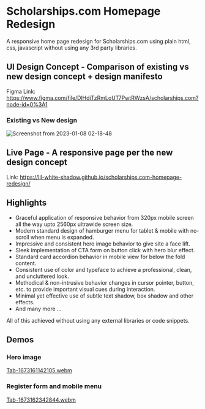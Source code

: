 # Scholarships.com Homepage Redesign
A responsive home page redesign for Scholarships.com using plain html, css, javascript without using any 3rd party libraries.



## UI Design Concept - Comparison of existing vs new design concept + design manifesto
Figma Link: https://www.figma.com/file/DlHdjTzRmLoUT7PwtRWzsA/scholarships.com?node-id=0%3A1


### Existing vs New design
![Screenshot from 2023-01-08 02-18-48](https://user-images.githubusercontent.com/96262157/211186838-d4f1e3ba-0cf1-45b9-84e6-3c3defb9de42.png)


## Live Page - A responsive page per the new design concept
Link: https://lil-white-shadow.github.io/scholarships.com-homepage-redesign/

## Highlights
- Graceful application of responsive behavior from 320px mobile screen all the way upto 2560px ultrawide screen size.
- Modern standard design of hamburger menu for tablet & mobile with no-scroll when menu is expanded.
- Impressive and consistent hero image behavior to give site a face lift.
- Sleek implementation of CTA form on  button click with hero blur effect.
- Standard card accordion behavior in mobile view for below the fold content.
- Consistent use of color and typeface to achieve a professional, clean, and uncluttered look.
- Methodical & non-intrusive behavior changes in cursor pointer, button, etc. to provide important visual cues during interaction. 
- Minimal yet effective use of subtle text shadow, box shadow and other effects.
- And many more ... 

 All of this achieved without using any external libraries or code snippets.
 
 ## Demos
 
 ### Hero image
 [Tab-1673161142105.webm](https://user-images.githubusercontent.com/96262157/211184426-cfcc1fdf-8664-4a1c-a268-02f9552bd022.webm)

 ### Register form and mobile menu
 [Tab-1673162342844.webm](https://user-images.githubusercontent.com/96262157/211185041-f904a7fa-3564-425d-ba04-b6625f05d17b.webm)
 

 
